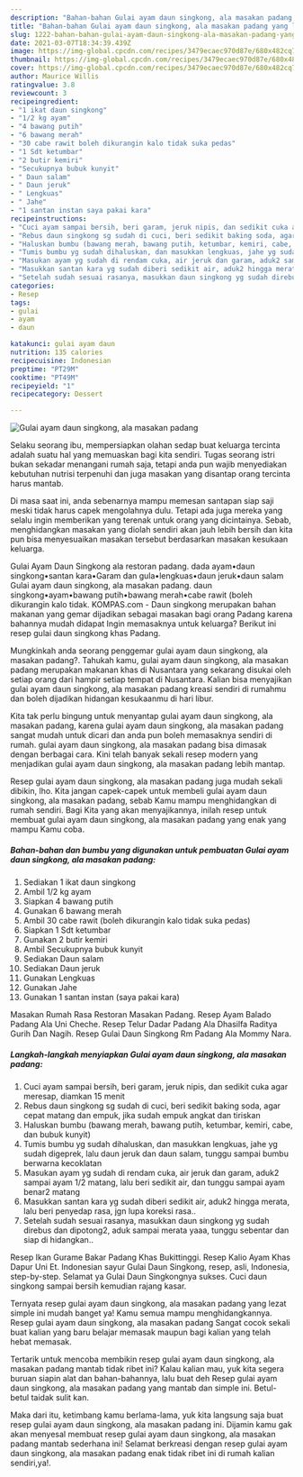 ```yaml
---
description: "Bahan-bahan Gulai ayam daun singkong, ala masakan padang yang lezat Untuk Jualan"
title: "Bahan-bahan Gulai ayam daun singkong, ala masakan padang yang lezat Untuk Jualan"
slug: 1222-bahan-bahan-gulai-ayam-daun-singkong-ala-masakan-padang-yang-lezat-untuk-jualan
date: 2021-03-07T18:34:39.439Z
image: https://img-global.cpcdn.com/recipes/3479ecaec970d87e/680x482cq70/gulai-ayam-daun-singkong-ala-masakan-padang-foto-resep-utama.jpg
thumbnail: https://img-global.cpcdn.com/recipes/3479ecaec970d87e/680x482cq70/gulai-ayam-daun-singkong-ala-masakan-padang-foto-resep-utama.jpg
cover: https://img-global.cpcdn.com/recipes/3479ecaec970d87e/680x482cq70/gulai-ayam-daun-singkong-ala-masakan-padang-foto-resep-utama.jpg
author: Maurice Willis
ratingvalue: 3.8
reviewcount: 3
recipeingredient:
- "1 ikat daun singkong"
- "1/2 kg ayam"
- "4 bawang putih"
- "6 bawang merah"
- "30 cabe rawit boleh dikurangin kalo tidak suka pedas"
- "1 Sdt ketumbar"
- "2 butir kemiri"
- "Secukupnya bubuk kunyit"
- " Daun salam"
- " Daun jeruk"
- " Lengkuas"
- " Jahe"
- "1 santan instan saya pakai kara"
recipeinstructions:
- "Cuci ayam sampai bersih, beri garam, jeruk nipis, dan sedikit cuka agar meresap, diamkan 15 menit"
- "Rebus daun singkong sg sudah di cuci, beri sedikit baking soda, agar cepat matang dan empuk, jika sudah empuk angkat dan tiriskan"
- "Haluskan bumbu (bawang merah, bawang putih, ketumbar, kemiri, cabe, dan bubuk kunyit)"
- "Tumis bumbu yg sudah dihaluskan, dan masukkan lengkuas, jahe yg sudah digeprek, lalu daun jeruk dan daun salam, tunggu sampai bumbu berwarna kecoklatan"
- "Masukan ayam yg sudah di rendam cuka, air jeruk dan garam, aduk2 sampai ayam 1/2 matang, lalu beri sedikit air, dan tunggu sampai ayam benar2 matang"
- "Masukkan santan kara yg sudah diberi sedikit air, aduk2 hingga merata, lalu beri penyedap rasa, jgn lupa koreksi rasa.."
- "Setelah sudah sesuai rasanya, masukkan daun singkong yg sudah direbus dan dipotong2, aduk sampai merata yaaa, tunggu sebentar dan siap di hidangkan.."
categories:
- Resep
tags:
- gulai
- ayam
- daun

katakunci: gulai ayam daun 
nutrition: 135 calories
recipecuisine: Indonesian
preptime: "PT29M"
cooktime: "PT49M"
recipeyield: "1"
recipecategory: Dessert

---
```



![Gulai ayam daun singkong, ala masakan padang](https://img-global.cpcdn.com/recipes/3479ecaec970d87e/680x482cq70/gulai-ayam-daun-singkong-ala-masakan-padang-foto-resep-utama.jpg)

Selaku seorang ibu, mempersiapkan olahan sedap buat keluarga tercinta adalah suatu hal yang memuaskan bagi kita sendiri. Tugas seorang istri bukan sekadar menangani rumah saja, tetapi anda pun wajib menyediakan kebutuhan nutrisi terpenuhi dan juga masakan yang disantap orang tercinta harus mantab.

Di masa  saat ini, anda sebenarnya mampu memesan santapan siap saji meski tidak harus capek mengolahnya dulu. Tetapi ada juga mereka yang selalu ingin memberikan yang terenak untuk orang yang dicintainya. Sebab, menghidangkan masakan yang diolah sendiri akan jauh lebih bersih dan kita pun bisa menyesuaikan masakan tersebut berdasarkan masakan kesukaan keluarga. 

Gulai Ayam Daun Singkong ala restoran padang. dada ayam•daun singkong•santan kara•Garam dan gula•lengkuas•daun jeruk•daun salam Gulai ayam daun singkong, ala masakan padang. daun singkong•ayam•bawang putih•bawang merah•cabe rawit (boleh dikurangin kalo tidak. KOMPAS.com - Daun singkong merupakan bahan makanan yang gemar dijadikan sebagai masakan bagi orang Padang karena bahannya mudah didapat Ingin memasaknya untuk keluarga? Berikut ini resep gulai daun singkong khas Padang.

Mungkinkah anda seorang penggemar gulai ayam daun singkong, ala masakan padang?. Tahukah kamu, gulai ayam daun singkong, ala masakan padang merupakan makanan khas di Nusantara yang sekarang disukai oleh setiap orang dari hampir setiap tempat di Nusantara. Kalian bisa menyajikan gulai ayam daun singkong, ala masakan padang kreasi sendiri di rumahmu dan boleh dijadikan hidangan kesukaanmu di hari libur.

Kita tak perlu bingung untuk menyantap gulai ayam daun singkong, ala masakan padang, karena gulai ayam daun singkong, ala masakan padang sangat mudah untuk dicari dan anda pun boleh memasaknya sendiri di rumah. gulai ayam daun singkong, ala masakan padang bisa dimasak dengan berbagai cara. Kini telah banyak sekali resep modern yang menjadikan gulai ayam daun singkong, ala masakan padang lebih mantap.

Resep gulai ayam daun singkong, ala masakan padang juga mudah sekali dibikin, lho. Kita jangan capek-capek untuk membeli gulai ayam daun singkong, ala masakan padang, sebab Kamu mampu menghidangkan di rumah sendiri. Bagi Kita yang akan menyajikannya, inilah resep untuk membuat gulai ayam daun singkong, ala masakan padang yang enak yang mampu Kamu coba.

<!--inarticleads1-->

##### Bahan-bahan dan bumbu yang digunakan untuk pembuatan Gulai ayam daun singkong, ala masakan padang:

1. Sediakan 1 ikat daun singkong
1. Ambil 1/2 kg ayam
1. Siapkan 4 bawang putih
1. Gunakan 6 bawang merah
1. Ambil 30 cabe rawit (boleh dikurangin kalo tidak suka pedas)
1. Siapkan 1 Sdt ketumbar
1. Gunakan 2 butir kemiri
1. Ambil Secukupnya bubuk kunyit
1. Sediakan  Daun salam
1. Sediakan  Daun jeruk
1. Gunakan  Lengkuas
1. Gunakan  Jahe
1. Gunakan 1 santan instan (saya pakai kara)


Masakan Rumah Rasa Restoran Masakan Padang. Resep Ayam Balado Padang Ala Uni Cheche. Resep Telur Dadar Padang Ala Dhasilfa Raditya Gurih Dan Nagih. Resep Gulai Daun Singkong Rm Padang Ala Mommy Nara. 

<!--inarticleads2-->

##### Langkah-langkah menyiapkan Gulai ayam daun singkong, ala masakan padang:

1. Cuci ayam sampai bersih, beri garam, jeruk nipis, dan sedikit cuka agar meresap, diamkan 15 menit
1. Rebus daun singkong sg sudah di cuci, beri sedikit baking soda, agar cepat matang dan empuk, jika sudah empuk angkat dan tiriskan
1. Haluskan bumbu (bawang merah, bawang putih, ketumbar, kemiri, cabe, dan bubuk kunyit)
1. Tumis bumbu yg sudah dihaluskan, dan masukkan lengkuas, jahe yg sudah digeprek, lalu daun jeruk dan daun salam, tunggu sampai bumbu berwarna kecoklatan
1. Masukan ayam yg sudah di rendam cuka, air jeruk dan garam, aduk2 sampai ayam 1/2 matang, lalu beri sedikit air, dan tunggu sampai ayam benar2 matang
1. Masukkan santan kara yg sudah diberi sedikit air, aduk2 hingga merata, lalu beri penyedap rasa, jgn lupa koreksi rasa..
1. Setelah sudah sesuai rasanya, masukkan daun singkong yg sudah direbus dan dipotong2, aduk sampai merata yaaa, tunggu sebentar dan siap di hidangkan..


Resep Ikan Gurame Bakar Padang Khas Bukittinggi. Resep Kalio Ayam Khas Dapur Uni Et. Indonesian sayur Gulai Daun Singkong, resep, asli, Indonesia, step-by-step. Selamat ya Gulai Daun Singkongnya sukses. Cuci daun singkong sampai bersih kemudian rajang kasar. 

Ternyata resep gulai ayam daun singkong, ala masakan padang yang lezat simple ini mudah banget ya! Kamu semua mampu menghidangkannya. Resep gulai ayam daun singkong, ala masakan padang Sangat cocok sekali buat kalian yang baru belajar memasak maupun bagi kalian yang telah hebat memasak.

Tertarik untuk mencoba membikin resep gulai ayam daun singkong, ala masakan padang mantab tidak ribet ini? Kalau kalian mau, yuk kita segera buruan siapin alat dan bahan-bahannya, lalu buat deh Resep gulai ayam daun singkong, ala masakan padang yang mantab dan simple ini. Betul-betul taidak sulit kan. 

Maka dari itu, ketimbang kamu berlama-lama, yuk kita langsung saja buat resep gulai ayam daun singkong, ala masakan padang ini. Dijamin kamu gak akan menyesal membuat resep gulai ayam daun singkong, ala masakan padang mantab sederhana ini! Selamat berkreasi dengan resep gulai ayam daun singkong, ala masakan padang enak tidak ribet ini di rumah kalian sendiri,ya!.

